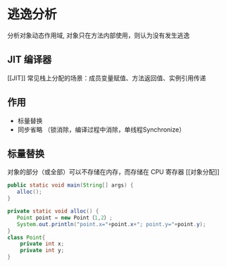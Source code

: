 # 逃逸分析
分析对象动态作用域, 对象只在方法内部使用，则认为没有发生逃逸

## JIT 编译器
[[JIT]]
常见栈上分配的场景：成员变量赋值、方法返回值、实例引用传递

## 作用
 - 标量替换
 - 同步省略 （锁消除，编译过程中消除，单线程Synchronize）

## 标量替换
对象的部分（或全部）可以不存储在内存，而存储在 CPU 寄存器
[[对象分配]]

```java
public static void main(String[] args) {
   alloc();
}

private static void alloc() {
   Point point = new Point（1,2）;
   System.out.println("point.x="+point.x+"; point.y="+point.y);
}
class Point{
    private int x;
    private int y;
}
```
